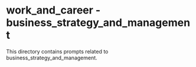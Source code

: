 # work_and_career - business_strategy_and_management

This directory contains prompts related to business_strategy_and_management.